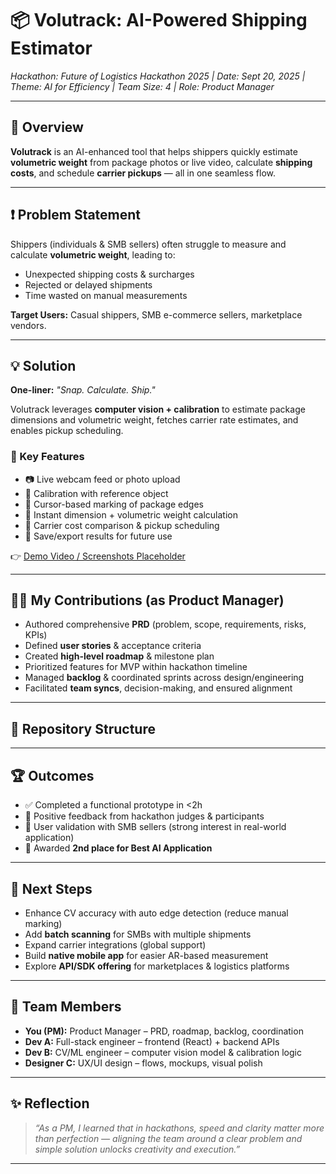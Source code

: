 # 📦 Volutrack: AI-Powered Shipping Estimator  
*Hackathon: Future of Logistics Hackathon 2025 | Date: Sept 20, 2025 | Theme: AI for Efficiency | Team Size: 4 | Role: Product Manager*

---

## 🚀 Overview
**Volutrack** is an AI-enhanced tool that helps shippers quickly estimate **volumetric weight** from package photos or live video, calculate **shipping costs**, and schedule **carrier pickups** — all in one seamless flow.

---

## ❗ Problem Statement
Shippers (individuals & SMB sellers) often struggle to measure and calculate **volumetric weight**, leading to:  
- Unexpected shipping costs & surcharges  
- Rejected or delayed shipments  
- Time wasted on manual measurements  

**Target Users:** Casual shippers, SMB e-commerce sellers, marketplace vendors.  

---

## 💡 Solution
**One-liner:** *"Snap. Calculate. Ship."*  

Volutrack leverages **computer vision + calibration** to estimate package dimensions and volumetric weight, fetches carrier rate estimates, and enables pickup scheduling.

### 🔑 Key Features
- 📷 Live webcam feed or photo upload  
- 📏 Calibration with reference object  
- 🎯 Cursor-based marking of package edges  
- 📐 Instant dimension + volumetric weight calculation  
- 🚚 Carrier cost comparison & pickup scheduling  
- 💾 Save/export results for future use  

👉 [Demo Video / Screenshots Placeholder](#)  

---

## 👩‍💼 My Contributions (as Product Manager)
- Authored comprehensive **PRD** (problem, scope, requirements, risks, KPIs)  
- Defined **user stories** & acceptance criteria  
- Created **high-level roadmap** & milestone plan  
- Prioritized features for MVP within hackathon timeline  
- Managed **backlog** & coordinated sprints across design/engineering  
- Facilitated **team syncs**, decision-making, and ensured alignment  

---

## 📂 Repository Structure


---

## 🏆 Outcomes
- ✅ Completed a functional prototype in <2h  
- 🌟 Positive feedback from hackathon judges & participants  
- 👥 User validation with SMB sellers (strong interest in real-world application)  
- 🥈 Awarded **2nd place for Best AI Application**  

---

## 🔮 Next Steps
- Enhance CV accuracy with auto edge detection (reduce manual marking)  
- Add **batch scanning** for SMBs with multiple shipments  
- Expand carrier integrations (global support)  
- Build **native mobile app** for easier AR-based measurement  
- Explore **API/SDK offering** for marketplaces & logistics platforms  

---

## 👥 Team Members
- **You (PM):** Product Manager – PRD, roadmap, backlog, coordination  
- **Dev A:** Full-stack engineer – frontend (React) + backend APIs  
- **Dev B:** CV/ML engineer – computer vision model & calibration logic  
- **Designer C:** UX/UI design – flows, mockups, visual polish  

---

## ✨ Reflection
> *“As a PM, I learned that in hackathons, speed and clarity matter more than perfection — aligning the team around a clear problem and simple solution unlocks creativity and execution.”*

---

